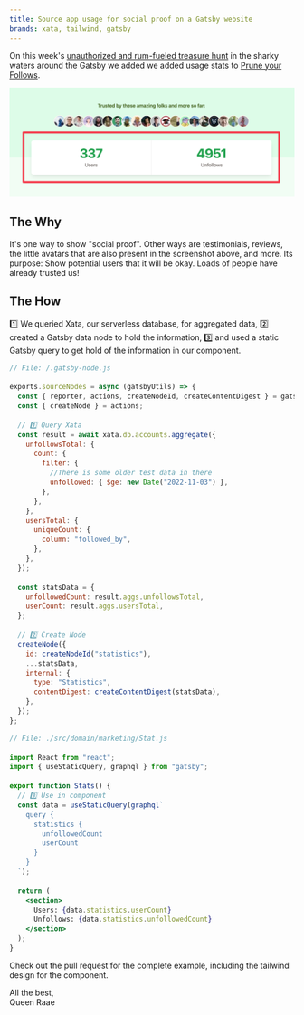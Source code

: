 ```yaml
---
title: Source app usage for social proof on a Gatsby website
brands: xata, tailwind, gatsby
---
```


On this week's [unauthorized and rum-fueled treasure hunt](https://youtu.be/7FiUfiyJXt8) in the sharky waters around the Gatsby we added we added usage stats to [Prune your Follows](https://pruneyourfollows.com/).

![Social proof section](./social-proof-section.png)

## The Why

It's one way to show "social proof". Other ways are testimonials, reviews, the little avatars that are also present in the screenshot above, and more. Its purpose: Show potential users that it will be okay. Loads of people have already trusted us!

## The How

1️⃣ We queried Xata, our serverless database, for aggregated data,
2️⃣ created a Gatsby data node to hold the information,
3️⃣ and used a static Gatsby query to get hold of the information in our component.

```js
// File: /.gatsby-node.js

exports.sourceNodes = async (gatsbyUtils) => {
  const { reporter, actions, createNodeId, createContentDigest } = gatsbyUtils;
  const { createNode } = actions;

  // 1️⃣ Query Xata
  const result = await xata.db.accounts.aggregate({
    unfollowsTotal: {
      count: {
        filter: {
          //There is some older test data in there
          unfollowed: { $ge: new Date("2022-11-03") },
        },
      },
    },
    usersTotal: {
      uniqueCount: {
        column: "followed_by",
      },
    },
  });

  const statsData = {
    unfollowedCount: result.aggs.unfollowsTotal,
    userCount: result.aggs.usersTotal,
  };

  // 2️⃣ Create Node
  createNode({
    id: createNodeId("statistics"),
    ...statsData,
    internal: {
      type: "Statistics",
      contentDigest: createContentDigest(statsData),
    },
  });
};
```

```jsx
// File: ./src/domain/marketing/Stat.js

import React from "react";
import { useStaticQuery, graphql } from "gatsby";

export function Stats() {
  // 3️⃣ Use in component
  const data = useStaticQuery(graphql`
    query {
      statistics {
        unfollowedCount
        userCount
      }
    }
  `);

  return (
    <section>
      Users: {data.statistics.userCount}
      Unfollows: {data.statistics.unfollowedCount}
    </section>
  );
}
```

Check out the pull request for the complete example, including the tailwind design for the component.

All the best,\
Queen Raae
